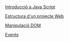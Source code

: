 [Introducció a Java Script](apuntsJS.md)

[Estructura d'un projecte Web](estrcuturaProject.md)

[Manipulació DOM](manipulacioDOM.md)

[Events](events.md)
